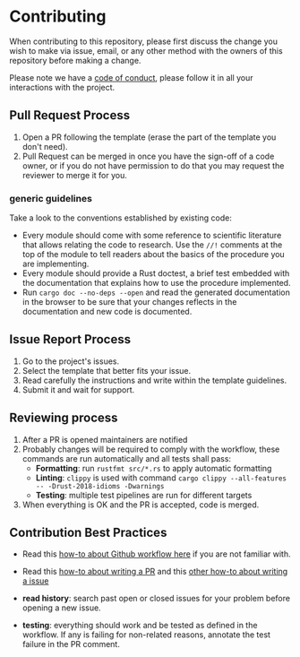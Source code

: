 # **Contributing**

When contributing to this repository, please first discuss the change you wish to make via issue,
email, or any other method with the owners of this repository before making a change.

Please note we have a [code of conduct](CODE_OF_CONDUCT.md), please follow it in all your interactions with the project.

## Pull Request Process

1. Open a PR following the template (erase the part of the template you don't need).
2. Pull Request can be merged in once you have the sign-off of a code owner, or if you do not have permission to do that you may request the reviewer to merge it for you.

### generic guidelines
Take a look to the conventions established by existing code:
* Every module should come with some reference to scientific literature that allows relating the code to research. Use the `//!` comments at the top of the module to tell readers about the basics of the procedure you are implementing.
* Every module should provide a Rust doctest, a brief test embedded with the documentation that explains how to use the procedure implemented.
* Run `cargo doc --no-deps --open` and read the generated documentation in the browser to be sure that your changes reflects in the documentation and new code is documented.

## Issue Report Process

1. Go to the project's issues.
2. Select the template that better fits your issue.
3. Read carefully the instructions and write within the template guidelines.
4. Submit it and wait for support.

## Reviewing process

1. After a PR is opened maintainers are notified
2. Probably changes will be required to comply with the workflow, these commands are run automatically and all tests shall pass:
    * **Formatting**: run `rustfmt src/*.rs` to apply automatic formatting
    * **Linting**: `clippy` is used with command `cargo clippy --all-features -- -Drust-2018-idioms -Dwarnings`
    * **Testing**: multiple test pipelines are run for different targets
3. When everything is OK and the PR is accepted, code is merged.


## Contribution Best Practices

* Read this [how-to about Github workflow here](https://guides.github.com/introduction/flow/) if you are not familiar with.

* Read this [how-to about writing a PR](https://github.com/blog/1943-how-to-write-the-perfect-pull-request) and this [other how-to about writing a issue](https://wiredcraft.com/blog/how-we-write-our-github-issues/)
  
* **read history**: search past open or closed issues for your problem before opening a new issue.

* **testing**:  everything should work and be tested as defined in the workflow. If any is failing for non-related reasons, annotate the test failure in the PR comment.
